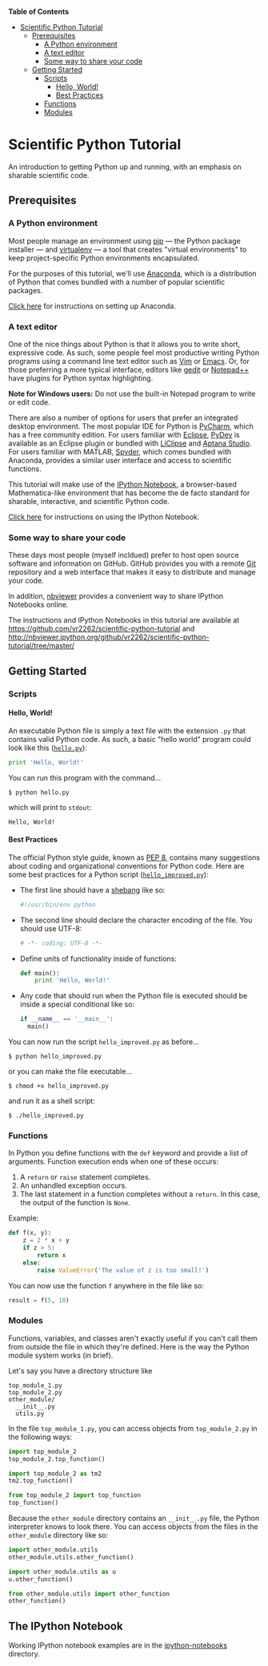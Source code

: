 **Table of Contents**

- [Scientific Python Tutorial](#scientific-python-tutorial)
	- [Prerequisites](#prerequisites)
		- [A Python environment](#a-python-environment)
		- [A text editor](#a-text-editor)
		- [Some way to share your code](#some-way-to-share-your-code)
	- [Getting Started](#getting-started)
		- [Scripts](#scripts)
			- [Hello, World!](#hello-world)
			- [Best Practices](#best-practices)
		- [Functions](#functions)
		- [Modules](#modules)

Scientific Python Tutorial
==========================

An introduction to getting Python up and running, with an emphasis on sharable scientific code.

## Prerequisites

### A Python environment

Most people manage an environment using [pip](http://en.wikipedia.org/wiki/Pip_%28package_manager%29) &mdash; the Python package installer &mdash; and [virtualenv](http://docs.python-guide.org/en/latest/dev/virtualenvs/) &mdash; a tool that creates "virtual environments" to keep project-specific Python environments encapsulated.
  
For the purposes of this tutorial, we'll use [Anaconda](https://store.continuum.io/cshop/anaconda/), which is a distribution of Python that comes bundled with a number of popular scientific packages.
  
[Click here](docs/anaconda-install.md) for instructions on setting up Anaconda.

### A text editor

One of the nice things about Python is that it allows you to write short, expressive code. As such, some people feel most productive writing Python programs using a command line text editor such as [Vim](http://en.wikipedia.org/wiki/Vim_%28text_editor%29) or [Emacs](http://en.wikipedia.org/wiki/Emacs). Or, for those preferring a more typical interface, editors like [gedit](http://en.wikipedia.org/wiki/Gedit) or [Notepad++](http://en.wikipedia.org/wiki/Notepad%2B%2B) have plugins for Python syntax highlighting.
 
**Note for Windows users:** Do not use the built-in Notepad program to write or edit code.
 
There are also a number of options for users that prefer an integrated desktop environment. The most popular IDE for Python is [PyCharm](https://www.jetbrains.com/pycharm/), which has a free community edition. For users familiar with [Eclipse](http://www.eclipse.org/), [PyDev](http://pydev.org/) is available as an Eclipse plugin or bundled with [LiClipse](http://www.liclipse.com/) and [Aptana Studio](http://www.aptana.com/). For users familiar with MATLAB, [Spyder](http://en.wikipedia.org/wiki/Spyder_%28software%29), which comes bundled with Anaconda, provides a similar user interface and access to scientific functions.
 
This tutorial will make use of the [IPython Notebook](http://ipython.org/notebook.html), a browser-based Mathematica-like environment that has become the de facto standard for sharable, interactive, and scientific Python code.
 
[Click here](docs/ipython-notebook.md) for instructions on using the IPython Notebook.
 
### Some way to share your code

These days most people (myself incldued) prefer to host open source software and information on GitHub. GitHub provides you with a remote [Git](http://en.wikipedia.org/wiki/Git_%28software%29) repository and a web interface that makes it easy to distribute and manage your code.
  
In addition, [nbviewer](http://nbviewer.ipython.org) provides a convenient way to share IPython Notebooks online.
  
The instructions and IPython Notebooks in this tutorial are available at https://github.com/vr2262/scientific-python-tutorial and http://nbviewer.ipython.org/github/vr2262/scientific-python-tutorial/tree/master/

## Getting Started

### Scripts

#### Hello, World!

An executable Python file is simply a text file with the extension `.py` that contains valid Python code. As such, a basic "hello world" program could look like this ([`hello.py`](hello.py)):

```python
print 'Hello, World!'
```

You can run this program with the command...

`$ python hello.py`

which will print to `stdout`:

`Hello, World!`

#### Best Practices

The official Python style guide, known as [PEP 8](https://www.python.org/dev/peps/pep-0008/), contains many suggestions about coding and organizational conventions for Python code. Here are some best practices for a Python script ([`hello_improved.py`](hello_improved.py)):

- The first line should have a [shebang](http://en.wikipedia.org/wiki/Shebang_%28Unix%29) like so:

  ```python
  #!/usr/bin/env python
  ```

- The second line should declare the character encoding of the file. You should use UTF-8:

  ```python
  # -*- coding: UTF-8 -*-
  ```

- Define units of functionality inside of functions:

  ```python
  def main():
      print 'Hello, World!'
  ```

- Any code that should run when the Python file is executed should be inside a special conditional like so:

  ```python
  if __name__ == '__main__':
    main()
  ```

You can now run the script `hello_improved.py` as before...

`$ python hello_improved.py`

or you can make the file executable...

`$ chmod +x hello_improved.py`

and run it as a shell script:

`$ ./hello_improved.py`

### Functions

In Python you define functions with the `def` keyword and provide a list of arguments. Function execution ends when one of these occurs:

1. A `return` or `raise` statement completes.
2. An unhandled exception occurs.
3. The last statement in a function completes without a `return`. In this case, the output of the function is `None`.

Example:

```python
def f(x, y):
    z = 2 * x + y
    if z > 5:
        return x
    else:
        raise ValueError('The value of z is too small!')
```

You can now use the function `f` anywhere in the file like so:

```python
result = f(5, 10)
```

### Modules

Functions, variables, and classes aren't exactly useful if you can't call them from outside the file in which they're defined. Here is the way the Python module system works (in brief).

Let's say you have a directory structure like

```
top_module_1.py
top_module_2.py
other_module/
  __init__.py
  utils.py

```

In the file `top_module_1.py`, you can access objects from `top_module_2.py` in the following ways:

```python
import top_module_2
top_module_2.top_function()

import top_module_2 as tm2
tm2.top_function()

from top_module_2 import top_function
top_function()
```

Because the `other_module` directory contains an `__init__.py` file, the Python interpreter knows to look there. You can access objects from the files in the `other_module` directory like so:

```python
import other_module.utils
other_module.utils.other_function()

import other_module.utils as u
u.other_function()

from other_module.utils import other_function
other_function()
```

## The IPython Notebook

Working IPython notebook examples are in the [ipython-notebooks](ipython-notebooks) directory.
